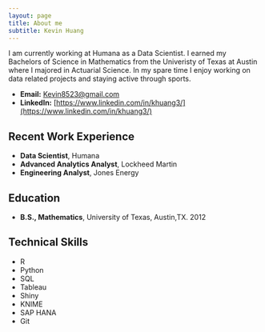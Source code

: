 ```yaml
---
layout: page
title: About me
subtitle: Kevin Huang
---
```


I am currently working at Humana as a Data Scientist. I earned my Bachelors of Science in Mathematics from the Univeristy of Texas at Austin where I majored in Actuarial Science. In my spare time I enjoy working on data related projects and staying active through sports.
- __Email:__ Kevin8523@gmail.com
- __LinkedIn:__ [https://www.linkedin.com/in/khuang3/](https://www.linkedin.com/in/khuang3/)

## Recent Work Experience
- __Data Scientist__, Humana
- __Advanced Analytics Analyst__, Lockheed Martin
- __Engineering Analyst__, Jones Energy
## Education
- __B.S., Mathematics__, University of Texas, Austin,TX. 2012

## Technical Skills
- R
- Python
- SQL
- Tableau
- Shiny
- KNIME
- SAP HANA
- Git
